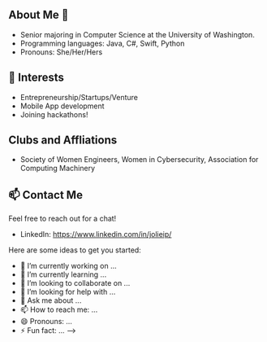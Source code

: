 ## About Me 👋
* Senior majoring in Computer Science at the University of Washington.
* Programming languages: Java, C#, Swift, Python
* Pronouns: She/Her/Hers

## 🌱 Interests
* Entrepreneurship/Startups/Venture
* Mobile App development
* Joining hackathons!

## Clubs and Affliations 
* Society of Women Engineers, Women in Cybersecurity, Association for Computing Machinery

## 📫 Contact Me
Feel free to reach out for a chat!
* LinkedIn: https://www.linkedin.com/in/jolieip/


Here are some ideas to get you started:

- 🔭 I’m currently working on ...
- 🌱 I’m currently learning ...
- 👯 I’m looking to collaborate on ...
- 🤔 I’m looking for help with ...
- 💬 Ask me about ...
- 📫 How to reach me: ...
- 😄 Pronouns: ...
- ⚡ Fun fact: ...
-->

